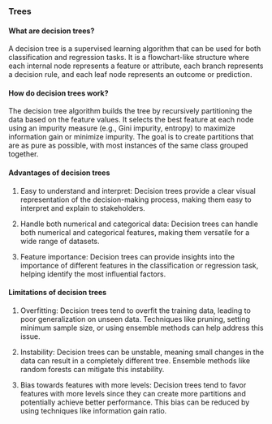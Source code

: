 
### Trees

#### What are decision trees?

A decision tree is a supervised learning algorithm that can be used for both classification and regression tasks. It is a flowchart-like structure where each internal node represents a feature or attribute, each branch represents a decision rule, and each leaf node represents an outcome or prediction.

#### How do decision trees work?

The decision tree algorithm builds the tree by recursively partitioning the data based on the feature values. It selects the best feature at each node using an impurity measure (e.g., Gini impurity, entropy) to maximize information gain or minimize impurity. The goal is to create partitions that are as pure as possible, with most instances of the same class grouped together.

#### Advantages of decision trees

1. Easy to understand and interpret: Decision trees provide a clear visual representation of the decision-making process, making them easy to interpret and explain to stakeholders.

2. Handle both numerical and categorical data: Decision trees can handle both numerical and categorical features, making them versatile for a wide range of datasets.

3. Feature importance: Decision trees can provide insights into the importance of different features in the classification or regression task, helping identify the most influential factors.

#### Limitations of decision trees

1. Overfitting: Decision trees tend to overfit the training data, leading to poor generalization on unseen data. Techniques like pruning, setting minimum sample size, or using ensemble methods can help address this issue.

2. Instability: Decision trees can be unstable, meaning small changes in the data can result in a completely different tree. Ensemble methods like random forests can mitigate this instability.

3. Bias towards features with more levels: Decision trees tend to favor features with more levels since they can create more partitions and potentially achieve better performance. This bias can be reduced by using techniques like information gain ratio.


